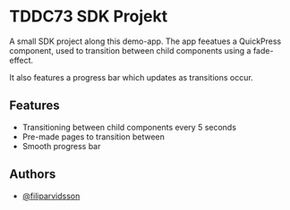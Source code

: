 
# TDDC73 SDK Projekt

A small SDK project along this demo-app. The app feeatues a QuickPress component, used to transition between child components using a fade-effect.

It also features a progress bar which updates as transitions occur.




## Features

- Transitioning between child components every 5 seconds
- Pre-made pages to transition between
- Smooth progress bar





## Authors

- [@filiparvidsson](https://github.com/filiparvidsson)

